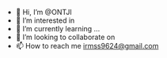 - 👋 Hi, I’m @ONTJI
- 👀 I’m interested in 
- 🌱 I’m currently learning ...
- 💞️ I’m looking to collaborate on 
- 📫 How to reach me irmss9624@gmail.com

<!---
ONTJI/ONTJI is a ✨ special ✨ repository because its `README.md` (this file) appears on your GitHub profile.
You can click the Preview link to take a look at your changes.
--->

